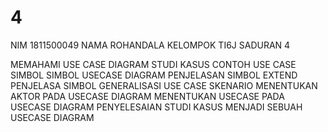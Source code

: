 # 4
NIM 1811500049
NAMA ROHANDALA
KELOMPOK TI6J
SADURAN 4

MEMAHAMI USE CASE DIAGRAM
STUDI KASUS
CONTOH USE CASE
SIMBOL SIMBOL USECASE DIAGRAM
PENJELASAN SIMBOL EXTEND
PENJELASA SIMBOL GENERALISASI
USE CASE SKENARIO
MENENTUKAN AKTOR PADA USECASE DIAGRAM
MENENTUKAN USECASE PADA USECASE DIAGRAM
PENYELESAIAN STUDI KASUS MENJADI SEBUAH USECASE DIAGRAM

